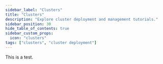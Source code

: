 ```yaml
---
sidebar_label: "Clusters"
title: "Clusters"
description: "Explore cluster deployment and management tutorials."
sidebar_position: 30
hide_table_of_contents: true
sidebar_custom_props:
  icon: "clusters"
tags: ["clusters", "cluster deployment"]
---
```


This is a test.
